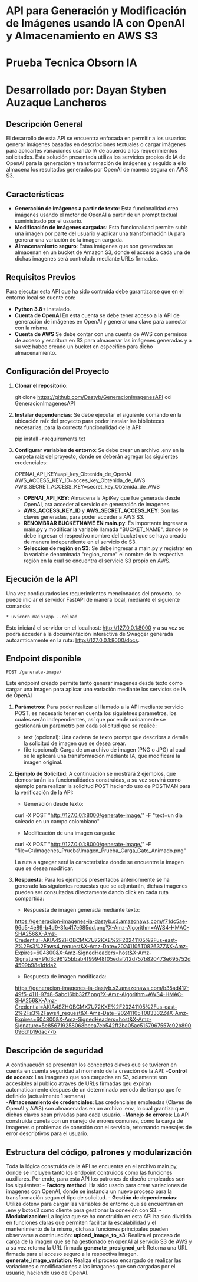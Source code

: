 # API para Generación y Modificación de Imágenes usando IA con OpenAI y Almacenamiento en AWS S3
# Prueba Tecnica Obsorn IA
# Desarrollado por: Dayan Styben Auzaque Lancheros

## Descripción General
El desarrollo de esta API se encuentra enfocada en permitir a los usuarios generar imágenes basadas en descripciones textuales o cargar imágenes para aplicarles variaciones usando IA de acuerdo a los requerimientos solicitados. Esta solución presentada utiliza los servicios propios de IA de OpenAI para la generación y transformación de imágenes y seguido a ello almacena los resultados generados por OpenAI de manera segura en AWS S3. 

## Características
- **Generación de imágenes a partir de texto**: Esta funcionalidad crea imágenes usando el motor de OpenAI a partir de un prompt textual suministrado por el usuario.
- **Modificación de imágenes cargadas**: Esta funcionalidad permite subir una imagen por parte del usuario y aplicar una transformación IA para generar una variación de la imagen cargada.
- **Almacenamiento seguro**: Estas imágenes que son generadas se almacenan en un bucket de Amazon S3, donde el acceso a cada una de dichas imagenes será controlado mediante URLs firmadas.

## Requisitos Previos
Para ejecutar esta API que ha sido contruida debe garantizarse que en el entorno local se cuente con:
- **Python 3.8+** instalado.
- **Cuenta de OpenAI** En esta cuenta se debe tener acceso a la API de generación de imágenes en OpenAI y generar una clave para conectar con la misma.
- **Cuenta de AWS** Se debe contar con una cuenta de AWS con permisos de acceso y escritura en S3 para almacenar las imágenes generadas y a su vez habee creado un bucket en especifico para dicho almacenamiento.

## Configuración del Proyecto
1. **Clonar el repositorio**:

   git clone https://github.com/Dastyb/GeneracionImagenesAPI
   cd GeneracionImagenesAPI

2. **Instalar dependencias**: Se debe ejecutar el siguiente comando en la ubicación raíz del proyecto para poder instalar las bibliotecas necesarias, para la correcta funcionalidad de la API:

    pip install -r requirements.txt

3. **Configurar variables de entorno**: Se debe crear un archivo .env en la carpeta raíz del proyecto, donde se deberán agregar las siguientes credenciales:

    OPENAI_API_KEY=api_key_Obtenida_de_OpenAI
    AWS_ACCESS_KEY_ID=acces_key_Obtenida_de_AWS
    AWS_SECRET_ACCESS_KEY=secret_key_Obtenida_de_AWS

    - **OPENAI_API_KEY**: Almacena la ApiKey que fue generada desde OpenAI, ara acceder al servicio de generación de imagenes.
    - **AWS_ACCESS_KEY_ID** y **AWS_SECRET_ACCESS_KEY**: Son las claves generadas, para poder acceder a AWS S3.
    - **RENOMBRAR BUCKETNAME EN main.py**: Es importante ingresar a main.py y modificar la variable llamada "BUCKET_NAME", donde se debe ingresar el respectivo nombre del bucket que se haya creado de manera independiente en el servicio de S3.
    - **Seleccion de región en S3**: Se debe ingresar a main.py y registrar en la variable denominada "region_name" el nombre de la respectiva región en la cual se encuentra el servicio S3 propio en AWS.

## Ejecución de la API
Una vez configurados los requerimientos mencionados del proyecto, se puede iniciar el servidor FastAPI de manera local, mediante el siguiente comando:

    * uvicorn main:app --reload

Esto iniciará el servidor en el localhost: http://127.0.0.1:8000 y a su vez se podrá acceder a la documentación interactiva de Swagger generada autoamticamente en la ruta: http://127.0.0.1:8000/docs.

## Endpoint disponible

    POST /generate-image/

Este endpoint creado permite tanto generar imágenes desde texto como cargar una imagen para aplicar una variación mediante los servicios de IA de OpenAI

1. **Parámetros**: Para poder realizar el llamado a la API mediante servicio POST, es necesario tener en cuenta los siguietnes parametros, los cuales serán independientes, así que por ende unicamente se gestionará un parametro por cada solicitud que se realicé:

    - text (opcional): Una cadena de texto prompt que describra a detalle la solicitud de imagen que se desea crear.
    - file (opcional): Carga de un archivo de imagen (PNG o JPG) al cual se le aplicará una transformación mediante IA, que modificará la imagen original.

2. **Ejemplo de Solicitud**: A continuación se mostrará 2 ejemplos, que demosrtarán las funcionalidades construidas, a su vez servirá como  ejemplo para realizar la solicitud POST haciendo uso de POSTMAN para la verificación de la API:

    * Generación desde texto:

    curl -X POST "http://127.0.0.1:8000/generate-image/" -F "text=un dia soleado en un campo colombiano"

    * Modificación de una imagen cargada:

    curl -X POST "http://127.0.0.1:8000/generate-image/" -F "file=C:\Imagenes_Prueba\Imagen_Prueba_Carga_Gato_Animado.png"

    La ruta a agregar será la caracteristica donde se encuentre la imagen que se desea modificar.

3. **Respuesta**: Para los ejemplos presentados anteriormente se ha generado las siguientes repuestas que se adjuntarán, dichas imagenes pueden ser consultadas directamente dando click en cada ruta compartida:

    * Respuesta de imagen generada mediante texto:

    https://generacion-imagenes-ia-dastyb.s3.amazonaws.com/f71dc5ae-96d5-4e89-b4d9-3fc417e685dd.png?X-Amz-Algorithm=AWS4-HMAC-SHA256&X-Amz-Credential=AKIA4SZHOBCMX7U72KXE%2F20241105%2Fus-east-2%2Fs3%2Faws4_request&X-Amz-Date=20241105T082637Z&X-Amz-Expires=604800&X-Amz-SignedHeaders=host&X-Amz-Signature=91d3c96125bbab4f99948f05edaf7f2d757b820473e695752d4599b98e1dfda2

    * Respuesta de imagen modificada:

    https://generacion-imagenes-ia-dastyb.s3.amazonaws.com/b35ad417-49f5-4111-97d8-5abc16bb32f7.png?X-Amz-Algorithm=AWS4-HMAC-SHA256&X-Amz-Credential=AKIA4SZHOBCMX7U72KXE%2F20241105%2Fus-east-2%2Fs3%2Faws4_request&X-Amz-Date=20241105T083332Z&X-Amz-Expires=604800&X-Amz-SignedHeaders=host&X-Amz-Signature=5e856719258068beea7eb542ff2ba05ac5157967557c92b890096d1b19dac77b
    
## Descripción de seguridad
A continuacuón se presentan los conceptos claves que se tuvieron en cuenta en cuenta  seguridad al momento de la creación de la API:
    -**Control de acceso**: Las imagenes que son cargadas en S3, solamente son accesibles al publico atraves de URLs firmadas qeu expiran automaticamente despues de un determinado periodo de tiempo que fe definido (actualmente 1 semana)  
    -**Almacenamiento de credenciales**: Las credenciales empleadas (Claves de OpenAI y AWS) son almacenadas en un archivo .env, lo cual grantiza que dichas claves sean privadas para cada usuario.
    -**Manejo de errores**: La API construida cuneta con un manejo de errores comunes, como la carga de imagenes o problemas de conexión con el servicio, retornando mensajes de error descriptivos para el usuario.
## Estructura del código, patrones y modularización
Toda la lógica construida de la API se encuentra en el archivo main.py, donde se incluyen tanto los endpoint contruidos como las funciones auxiliares.
Por ende, para esta API los patrones de diseño empleados son los siguientes:
    - **Factory method**: Ha sido usado para crear variaciones de imagenes con OpenAI, donde se instancia un nuevo proceso para la transformación segun el tipo de solicitud.
    - **Gestión de dependencias**: Utiliza dotenv para cargar las variables de entorno que se encuentran en .env y botos3 como cliente para gestionar la conexión con S3.
    - **Modularización**: La logica que se ha construido en esta API ha sido dividida en funciones claras que permiten facilitar la escalabilidad y el mantenimiento de la misma, dichasa funciones principales pueden observarse a continuación: 
        **upload_image_to_s3**: Realiza el proceso de carga de la imagen que se ha gestionado en openAI al servicio S3 de AWS y a su vez retorna la URL firmada
        **generate_presigned_url**: Retorna una URL firmada para el acceso seguro a la respectiva imagen.
        **generate_image_variation**: Realiza el proceso encargado de realizar las variaciones o modificaciones a las imaganes que son cargadas por el usuario, haciendo uso de OpenAI.
